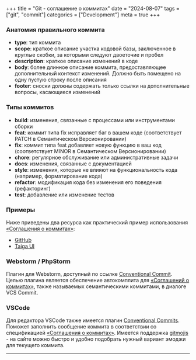 +++
title = "Git - соглашение о коммитах"
date = "2024-08-07"
tags = ["git", "commit"]
categories = ["Development"]
meta = true
+++

### Анатомия правильного коммита

* **type**: тип коммита
* **scope**: краткое описание участка кодовой базы, заключенное в круглые скобки, за которыми следуют двоеточие и пробел
* **description**: краткое описание изменений в коде
* **body**: более длинное описание коммита, предоставляющее дополнительный контекст изменений. Должно быть помещено на одну пустую строку после описания
* **footer**: сноски должны содержать только ссылки на дополнительные вопросы, касающиеся изменений

### Типы коммитов

* **build**: изменения, связанные с процессами или инструментами сборки
* **feat**: коммит типа fix исправляет баг в вашем коде (соответствует PATCH в Cемантическом Версионировании)
* **fix**: коммит типа feat добавляет новую функцию в ваш код (соответствует MINOR в Cемантическом Версионировании)
* **chore**: регулярное обслуживание или административные задачи
* **docs**: изменения, связанные с документацией
* **style**: изменения, которые не влияют на функциональность кода (например, форматирование кода)
* **refactor**: модификация кода без изменения его поведения (рефакторинг)
* **test**: добавление или изменение тестов

### Примеры

Ниже приведены два ресурса как практический пример использования [«Соглашения о коммитах»][1]:

* [GitHub](https://github.com/conventional-commits/conventionalcommits.org/commits/master/)
* [Taiga UI](https://github.com/taiga-family/taiga-ui/commits/main/)

### Webstorm / PhpStorm

Плагин для Webstorm, доступный по ссылке [Conventional Commit](https://plugins.jetbrains.com/plugin/13389-conventional-commit). Целью плагина является обеспечение автокомплита для [«Соглашений о коммитах»][1], также называемых семантическими коммитами, в диалоге VCS Commit.

### VSCode

Для редактора VSCode также имеется плагин [Conventional Commits](https://marketplace.visualstudio.com/items?itemName=vivaxy.vscode-conventional-commits). Поможет заполнить сообщение коммита в соответствии со спецификацией [«Соглашения о коммитах»][1]. Имеется поддержка [gitmojis][2] - на сайте можно быстро и удобно подобрать нужный вариант эмоджи для текущего коммита.

***

[1]: (https://www.conventionalcommits.org/ru/v1.0.0/) "Соглашение о коммитах"
[2]: (https://gitmoji.dev/) "An emoji guide for your commit messages"